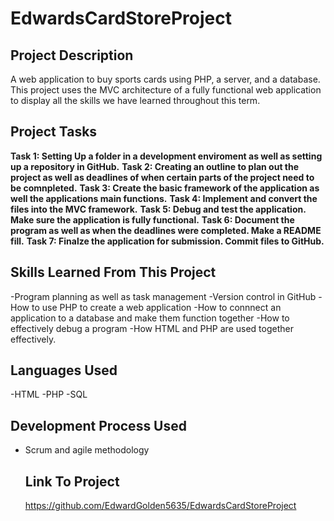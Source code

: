 # EdwardsCardStoreProject

## Project Description
A web application to buy sports cards using PHP, a server, and a database. This project uses the MVC architecture of a fully functional web application to display all the skills we have learned throughout this term.

## Project Tasks
**Task 1: Setting Up a folder in a development enviroment as well as setting up a repository in GitHub.**
**Task 2: Creating an outline to plan out the project as well as deadlines of when certain parts of the project need to be comnpleted.**
**Task 3: Create the basic framework of the application as well the applications main functions.**
**Task 4: Implement and convert the files into the MVC framework.**
**Task 5: Debug and test the application. Make sure the application is fully functional.**
**Task 6: Document the program as well as when the deadlines were completed. Make a README fill.**
**Task 7: Finalze the application for submission. Commit files to GitHub.**

## Skills Learned From This Project
-Program planning as well as task management 
-Version control in GitHub 
-How to use PHP to create a web application
-How to  connnect an application to a database and make them function together
-How to effectively debug a program
-How HTML and PHP are used together effectively.

## Languages Used
-HTML
-PHP
-SQL

## Development Process Used
- Scrum and agile methodology

  ## Link To Project
  https://github.com/EdwardGolden5635/EdwardsCardStoreProject 

